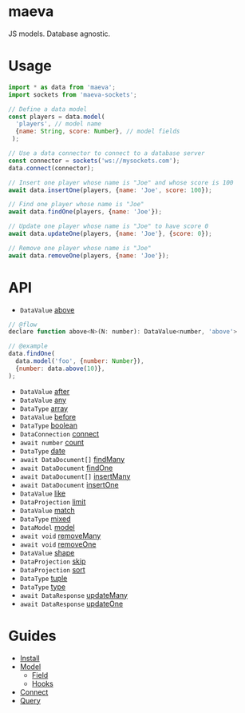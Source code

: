 maeva
===

JS models. Database agnostic.

# Usage

```js
import * as data from 'maeva';
import sockets from 'maeva-sockets';

// Define a data model
const players = data.model(
  'players', // model name
  {name: String, score: Number}, // model fields
 );

// Use a data connector to connect to a database server
const connector = sockets('ws://mysockets.com');
data.connect(connector);

// Insert one player whose name is "Joe" and whose score is 100
await data.insertOne(players, {name: 'Joe', score: 100});

// Find one player whose name is "Joe"
await data.findOne(players, {name: 'Joe'});

// Update one player whose name is "Joe" to have score 0
await data.updateOne(players, {name: 'Joe'}, {score: 0});

// Remove one player whose name is "Joe"
await data.removeOne(players, {name: 'Joe'});
```

# API

- `DataValue` [above](doc/value/Above.md)
```javascript
// @flow
declare function above<N>(N: number): DataValue<number, 'above'>
```
```javascript
// @example
data.findOne(
  data.model('foo', {number: Number}),
  {number: data.above(10)},
);
```
- `DataValue` [after](doc/actions/Count.md)
- `DataValue` [any](doc/actions/Count.md)
- `DataType` [array](doc/actions/Count.md)
- `DataValue` [before](doc/actions/Count.md)
- `DataType` [boolean](doc/actions/Count.md)
- `DataConnection` [connect](doc/actions/Count.md)
- `await number` [count](doc/actions/Count.md)
- `DataType` [date](doc/actions/Count.md)
- `await DataDocument[]` [findMany](doc/actions/Count.md)
- `await DataDocument` [findOne](doc/actions/Count.md)
- `await DataDocument[]` [insertMany](doc/actions/Count.md)
- `await DataDocument` [insertOne](doc/actions/Count.md)
- `DataValue` [like](doc/actions/Count.md)
- `DataProjection` [limit](doc/actions/Count.md)
- `DataValue` [match](doc/actions/Count.md)
- `DataType` [mixed](doc/actions/Count.md)
- `DataModel` [model](doc/actions/Count.md)
- `await void` [removeMany](doc/actions/Count.md)
- `await void` [removeOne](doc/actions/Count.md)
- `DataValue` [shape](doc/actions/Count.md)
- `DataProjection` [skip](doc/actions/Count.md)
- `DataProjection` [sort](doc/actions/Count.md)
- `DataType` [tuple](doc/actions/Count.md)
- `DataType` [type](doc/actions/Count.md)
- `await DataResponse` [updateMany](doc/actions/Count.md)
- `await DataResponse` [updateOne](doc/actions/Count.md)

# Guides

- [Install](doc/Model.md)
- [Model](doc/Type.md)
  - [Field](doc/Type.md)
  - [Hooks](doc/Type.md)
- [Connect](doc/Type.md)
- [Query](doc/Type.md)
